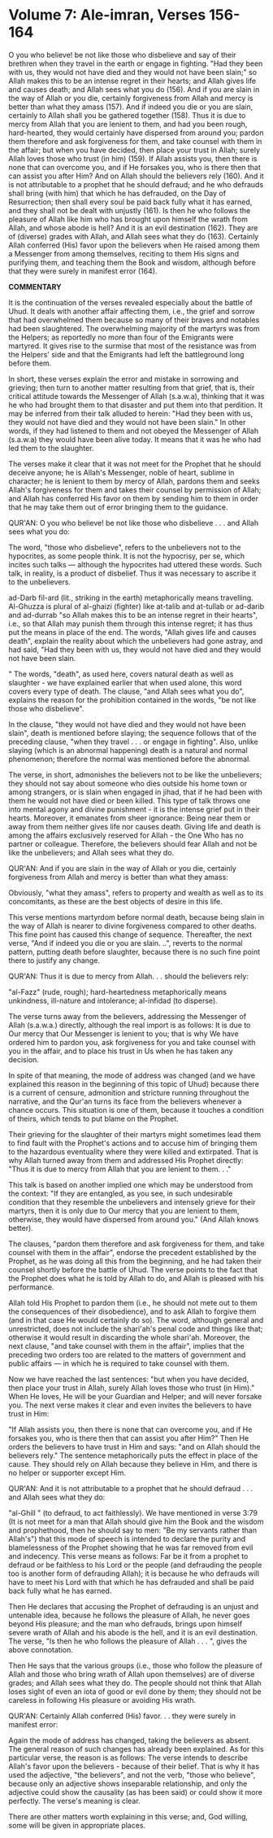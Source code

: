 Volume 7: Ale-imran, Verses 156-164
===================================

O you who believe! be not like those who disbelieve and say of their
brethren when they travel in the earth or engage in fighting. "Had they
been with us, they would not have died and they would not have been
slain;" so Allah makes this to be an intense regret in their hearts; and
Allah gives life and causes death; and Allah sees what you do (156). And
if you are slain in the way of Allah or you die, certainly forgiveness
from Allah and mercy is better than what they amass (157). And if indeed
you die or you are slain, certainly to Allah shall you be gathered
together (158). Thus it is due to mercy from Allah that you are lenient
to them, and had you been rough, hard-hearted, they would certainly have
dispersed from around you; pardon them therefore and ask forgiveness for
them, and take counsel with them in the affair; but when you have
decided, then place your trust in Allah; surely Allah loves those who
trust (in him) (159). If Allah assists you, then there is none that can
overcome you, and if He forsakes you, who is there then that can assist
you after Him? And on Allah should the believers rely (160). And it is
not attributable to a prophet that he should defraud; and he who
defrauds shall bring (with him) that which he has defrauded, on the Day
of Resurrection; then shall every soul be paid back fully what it has
earned, and they shall not be dealt with unjustly (161). Is then he who
follows the pleasure of Allah like him who has brought upon himself the
wrath from Allah, and whose abode is hell? And it is an evil destination
(162). They are of (diverse) grades with Allah, and Allah sees what they
do (163). Certainly Allah conferred (His) favor upon the believers when
He raised among them a Messenger from among themselves, reciting to them
His signs and purifying them, and teaching them the Book and wisdom,
although before that they were surely in manifest error (164).

**COMMENTARY**

It is the continuation of the verses revealed especially about the
battle of Uhud. It deals with another affair affecting them, i.e., the
grief and sorrow that had overwhelmed them because so many of their
braves and notables had been slaughtered. The overwhelming majority of
the martyrs was from the Helpers; as reportedly no more than four of the
Emigrants were martyred. It gives rise to the surmise that most of the
resistance was from the Helpers' side and that the Emigrants had left
the battleground long before them.

In short, these verses explain the error and mistake in sorrowing and
grieving; then turn to another matter resulting from that grief, that
is, their critical attitude towards the Messenger of Allah (s.a.w.a),
thinking that it was he who had brought them to that disaster and put
them into that perdition. It may be inferred from their talk alluded to
herein: "Had they been with us, they would not have died and they would
not have been slain." In other words, if they had listened to them and
not obeyed the Messenger of Allah (s.a.w.a) they would have been alive
today. It means that it was he who had led them to the slaughter.

The verses make it clear that it was not meet for the Prophet that he
should deceive anyone; he is Allah's Messenger, noble of heart, sublime
in character; he is lenient to them by mercy of Allah, pardons them and
seeks Allah's forgiveness for them and takes their counsel by permission
of Allah; and Allah has conferred His favor on them by sending him to
them in order that he may take them out of error bringing them to the
guidance.

QUR'AN: O you who believe! be not like those who disbelieve . . . and
Allah sees what you do:

The word, "those who disbelieve", refers to the unbelievers not to the
hypocrites, as some people think. It is not the hypocrisy, per se, which
incites such talks — although the hypocrites had uttered these words.
Such talk, in reality, is a product of disbelief. Thus it was necessary
to ascribe it to the unbelievers.

ad-Darb fil-ard (lit., striking in the earth) metaphorically means
travelling. Al-Ghuzza is plural of al-ghaizi (fighter) like at-talib and
at-tullab or ad-darib and ad-durrab "so Allah makes this to be an
intense regret in their hearts", i.e., so that Allah may punish them
through this intense regret; it has thus put the means in place of the
end. The words, "Allah gives life and causes death", explain the reality
about which the unbelievers had gone astray, and had said, "Had they
been with us, they would not have died and they would not have been
slain.

" The words, "death", as used here, covers natural death as well as
slaughter - we have explained earlier that when used alone, this word
covers every type of death. The clause, "and Allah sees what you do",
explains the reason for the prohibition contained in the words, "be not
like those who disbelieve".

In the clause, "they would not have died and they would not have been
slain", death is mentioned before slaying; the sequence follows that of
the preceding clause, "when they travel . . . or engage in fighting".
Also, unlike slaying (which is an abnormal happening) death is a natural
and normal phenomenon; therefore the normal was mentioned before the
abnormal.

The verse, in short, admonishes the believers not to be like the
unbelievers; they should not say about someone who dies outside his home
town or among strangers, or is slain when engaged in jihad, that if he
had been with them he would not have died or been killed. This type of
talk throws one into mental agony and divine punishment - it is the
intense grief put in their hearts. Moreover, it emanates from sheer
ignorance: Being near them or away from them neither gives life nor
causes death. Giving life and death is among the affairs exclusively
reserved for Allah - the One Who has no partner or colleague. Therefore,
the believers should fear Allah and not be like the unbelievers; and
Allah sees what they do.

QUR'AN: And if you are slain in the way of Allah or you die, certainly
forgiveness from Allah and mercy is better than what they amass:

Obviously, "what they amass", refers to property and wealth as well as
to its concomitants, as these are the best objects of desire in this
life.

This verse mentions martyrdom before normal death, because being slain
in the way of Allah is nearer to divine forgiveness compared to other
deaths. This fine point has caused this change of sequence. Thereafter,
the next verse, "And if indeed you die or you are slain. ..", reverts to
the normal pattern, putting death before slaughter, because there is no
such fine point there to justify any change.

QUR'AN: Thus it is due to mercy from Allah. . . should the believers
rely:

"al-Fazz" (rude, rough); hard-heartedness metaphorically means
unkindness, ill-nature and intolerance; al-infidad (to disperse).

The verse turns away from the believers, addressing the Messenger of
Allah (s.a.w.a.) directly, although the real import is as follows: It is
due to Our mercy that Our Messenger is lenient to you; that is why We
have ordered him to pardon you, ask forgiveness for you and take counsel
with you in the affair, and to place his trust in Us when he has taken
any decision.

In spite of that meaning, the mode of address was changed (and we have
explained this reason in the beginning of this topic of Uhud) because
there is a current of censure, admonition and stricture running
throughout the narrative, and the Qur'an turns its face from the
believers whenever a chance occurs. This situation is one of them,
because it touches a condition of theirs, which tends to put blame on
the Prophet.

Their grieving for the slaughter of their martyrs might sometimes lead
them to find fault with the Prophet's actions and to accuse him of
bringing them to the hazardous eventuality where they were killed and
extirpated. That is why Allah turned away from them and addressed His
Prophet directly: "Thus it is due to mercy from Allah that you are
lenient to them. . ."

This talk is based on another implied one which may be understood from
the context: "If they are entangled, as you see, in such undesirable
condition that they resemble the unbelievers and intensely grieve for
their martyrs, then it is only due to Our mercy that you are lenient to
them, otherwise, they would have dispersed from around you." (And Allah
knows better).

The clauses, "pardon them therefore and ask forgiveness for them, and
take counsel with them in the affair", endorse the precedent established
by the Prophet, as he was doing all this from the beginning, and he had
taken their counsel shortly before the battle of Uhud. The verse points
to the fact that the Prophet does what he is told by Allah to do, and
Allah is pleased with his performance.

Allah told His Prophet to pardon them (i.e., he should not mete out to
them the consequences of their disobedience), and to ask Allah to
forgive them (and in that case He would certainly do so). The word,
although general and unrestricted, does not include the shari'ah's penal
code and things like that; otherwise it would result in discarding the
whole shari'ah. Moreover, the next clause, "and take counsel with them
in the affair", implies that the preceding two orders too are related to
the matters of government and public affairs — in which he is required
to take counsel with them.

Now we have reached the last sentences: "but when you have decided,
then place your trust in Allah, surely Allah loves those who trust (in
Him)." When He loves, He will be your Guardian and Helper; and will
never forsake you. The next verse makes it clear and even invites the
believers to have trust in Him:

"If Allah assists you, then there is none that can overcome you, and if
He forsakes you, who is there then that can assist you after Him?" Then
He orders the believers to have trust in Him and says: "and on Allah
should the believers rely." The sentence metaphorically puts the effect
in place of the cause. They should rely on Allah because they believe in
Him, and there is no helper or supporter except Him.

QUR'AN: And it is not attributable to a prophet that he should defraud
. . . and Allah sees what they do:

"al-Ghill " (to defraud, to act faithlessly). We have mentioned in
verse 3:79 (It is not meet for a man that Allah should give him the Book
and the wisdom and prophethood, then he should say to men: "Be my
servants rather than Allah's") that this mode of speech is intended to
declare the purity and blamelessness of the Prophet showing that he was
far removed from evil and indecency. This verse means as follows: Far be
it from a prophet to defraud or be faithless to his Lord or the people
(and defrauding the people too is another form of defrauding Allah); it
is because he who defrauds will have to meet his Lord with that which he
has defrauded and shall be paid back fully what he has earned.

Then He declares that accusing the Prophet of defrauding is an unjust
and untenable idea, because he follows the pleasure of Allah, he never
goes beyond His pleasure; and the man who defrauds, brings upon himself
severe wrath of Allah and his abode is the hell, and it is an evil
destination. The verse, "Is then he who follows the pleasure of Allah .
. . ", gives the above connotation.

Then He says that the various groups (i.e., those who follow the
pleasure of Allah and those who bring wrath of Allah upon themselves)
are of diverse grades; and Allah sees what they do. The people should
not think that Allah loses sight of even an iota of good or evil done by
them; they should not be careless in following His pleasure or avoiding
His wrath.

QUR'AN: Certainly Allah conferred (His) favor. . . they were surely in
manifest error:

Again the mode of address has changed, taking the believers as absent.
The general reason of such changes has already been explained. As for
this particular verse, the reason is as follows: The verse intends to
describe Allah's favor upon the believers - because of their belief.
That is why it has used the adjective, "the believers", and not the
verb, "those who believe", because only an adjective shows inseparable
relationship, and only the adjective could show the causality (as has
been said) or could show it more perfectly. The verse's meaning is
clear.

There are other matters worth explaining in this verse; and, God
willing, some will be given in appropriate places.


